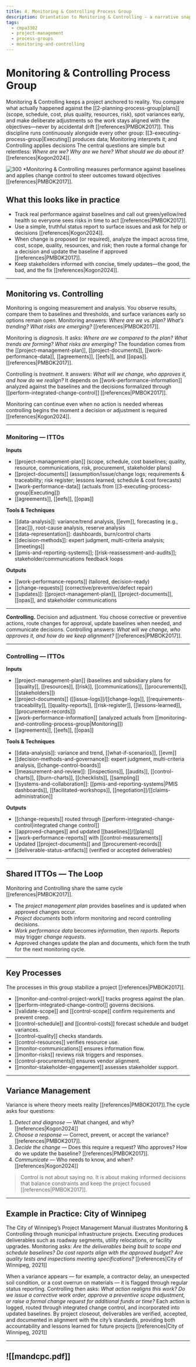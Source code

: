 ```yaml
---
title: 4. Monitoring & Controlling Process Group
description: Orientation to Monitoring & Controlling — a narrative snapshot of ITTOs, processes, and cycles, fully cited to PMI-aligned sources.
tags:
  - cmpa3302
  - project-management
  - process-groups
  - monitoring-and-controlling
---
```

# Monitoring & Controlling Process Group

Monitoring & Controlling keeps a project anchored to reality. You compare what actually happened against the [[2-planning-process-group|plans]] (scope, schedule, cost, plus quality, resources, risk), spot variances early, and make deliberate adjustments so the work stays aligned with the objectives—never by accidental drift [[references|PMBOK2017]]. This discipline runs continuously alongside every other group: [[3-executing-process-group|Executing]] produces data; Monitoring interprets it; and Controlling applies decisions The central questions are simple but relentless: *Where are we? Why are we here? What should we do about it?* [[references|Kogon2024]].

![300](https://jasytionline.github.io/r72-pmp-exam-prep-knowledge-base/assets/mandc1.jpg)
*Monitoring & Controlling measures performance against baselines and applies change control to steer outcomes toward objectives [[references|PMBOK2017]].
## What this looks like in practice

- Track real performance against baselines and call out green/yellow/red health so everyone sees risks in time to act [[references|PMBOK2017]].
- Use a simple, truthful status report to surface issues and ask for help or decisions [[references|Kogon2024]].
- When change is proposed (or required), analyze the impact across time, cost, scope, quality, resources, and risk; then route a formal change for a decision and update the baseline if approved [[references|PMBOK2017]].
- Keep stakeholders informed with concise, timely updates—the good, the bad, and the fix [[references|Kogon2024]].

---
## Monitoring vs. Controlling

Monitoring is ongoing measurement and analysis. You observe results, compare them to baselines and thresholds, and surface variances early so options remain open. Monitoring answers: *Where are we vs. plan? What’s trending? What risks are emerging?* [[references|PMBOK2017]].

Monitoring is *diagnosis*. It asks: *Where are we compared to the plan? What trends are forming? What risks are emerging?* The foundation comes from the [[project-management-plan]], [[project-documents]], [[work-performance-data]], [[agreements]], [[eefs]], and [[opas]]. [[references|PMBOK2017]].

Controlling is *treatment*. It answers: *What will we change, who approves it, and how do we realign?* It depends on [[work-performance-information]] analyzed against the baselines and the decisions formalized through [[perform-integrated-change-control]] [[references|PMBOK2017]].

Monitoring can continue even when no action is needed whereas controlling begins the moment a decision or adjustment is required [[references|Kogon2024]].  

---
### Monitoring — ITTOs

**Inputs**
- [[project-management-plan]] (scope, schedule, cost baselines; quality, resource, communications, risk, procurement, stakeholder plans)  
- [[project-documents]] (assumption/issue/change logs; requirements & traceability; risk register; lessons learned; schedule & cost forecasts)  
- [[work-performance-data]] (actuals from [[3-executing-process-group|Executing]])  
- [[agreements]], [[eefs]], [[opas]]  

**Tools & Techniques**
- [[data-analysis]]: variance/trend analysis, [[evm]], forecasting (e.g., [[eac]]), root-cause analysis, reserve analysis  
- [[data-representation]]: dashboards, burn/control charts  
- [[decision-methods]]: expert judgment, multi-criteria analysis; [[meetings]]  
- [[pmis-and-reporting-systems]]; [[risk-reassessment-and-audits]]; stakeholder/communications feedback loops  

**Outputs**
- [[work-performance-reports]] (tailored, decision-ready)  
- [[change-requests]] (corrective/preventive/defect repair)  
- [[updates]]: [[project-management-plan]], [[project-documents]], [[opas]], and stakeholder communications

---

**Controlling.** Decision and adjustment. You choose corrective or preventive actions, route changes for approval, update baselines when needed, and communicate decisions. Controlling answers: *What will we change, who approves it, and how do we keep alignment?* [[references|PMBOK2017]].

---
### Controlling — ITTOs

**Inputs**
- [[project-management-plan]] (baselines and subsidiary plans for [[quality]], [[resources]], [[risk]], [[communications]], [[procurements]], [[stakeholders]])  
- [[project-documents]] ([[issue-logs]]/[[change-logs]], [[requirements-traceability]], [[quality-reports]], [[risk-register]], [[lessons-learned]], [[procurement-records]])  
- [[work-performance-information]] (analyzed actuals from [[monitoring-and-controlling-process-group|Monitoring]])  
- [[agreements]], [[eefs]], [[opas]]  

**Tools & Techniques**
- [[data-analysis]]: variance and trend, [[what-if-scenarios]], [[evm]]  
- [[decision-methods-and-governance]]: expert judgment, multi-criteria analysis, [[change-control-boards]]  
- [[measurement-and-review]]: [[inspections]], [[audits]], [[control-charts]], [[burn-charts]], [[checklists]], [[sampling]]  
- [[systems-and-collaboration]]: [[pmis-and-reporting-systems|PMIS dashboards]], [[facilitated-workshops]], [[negotiation]]/[[claims-administration]]  

**Outputs**
- [[change-requests]] routed through [[perform-integrated-change-control|integrated change control]]  
- [[approved-changes]] and updated [[baselines]]/[[plans]]  
- [[work-performance-reports]] with [[control-measurements]]  
- Updated [[project-documents]] and [[procurement-records]]  
- [[deliverable-status-artifacts]] (verified or accepted deliverables)


---
## Shared ITTOs — The Loop

Monitoring and Controlling share the same cycle [[references|PMBOK2017]].

- The *project management plan* provides baselines and is updated when approved changes occur.  
- *Project documents* both inform monitoring and record controlling decisions.  
- *Work performance data* becomes *information*, then *reports*. Reports may trigger *change requests*.  
- Approved changes update the plan and documents, which form the truth for the next monitoring cycle.  

---
## Key Processes

The processes in this group stabilize a project [[references|PMBOK2017]].

- [[monitor-and-control-project-work]] tracks progress against the plan.  
- [[perform-integrated-change-control]] governs decisions.  
- [[validate-scope]] and [[control-scope]] confirm requirements and prevent creep.  
- [[control-schedule]] and [[control-costs]] forecast schedule and budget variances.  
- [[control-quality]] checks standards.  
- [[control-resources]] verifies resource use.  
- [[monitor-communications]] ensures information flow.  
- [[monitor-risks]] reviews risk triggers and responses.  
- [[control-procurements]] ensures vendor alignment.  
- [[monitor-stakeholder-engagement]] assesses stakeholder support.  

---
## Variance Management

Variance is where theory meets reality [[references|PMBOK2017]].The cycle asks four questions:  

1. *Detect and diagnose* — What changed, and why? [[references|Kogon2024]]  
2. *Choose a response* — Correct, prevent, or accept the variance? [[references|PMBOK2017]].  
3. *Decide the change* — Does this require a request? Who approves? How do we update the baseline? [[references|PMBOK2017]].
4. *Communicate* — Who needs to know, and when? [[references|Kogon2024]]  

> Control is not about saying *no*. It is about making informed decisions that balance constraints and keep the project focused [[references|PMBOK2017]].

---
## Example in Practice: City of Winnipeg

The City of Winnipeg’s Project Management Manual illustrates Monitoring & Controlling through municipal infrastructure projects. Executing produces deliverables such as roadway segments, utility relocations, or facility upgrades. Monitoring asks: *Are the deliverables being built to scope and schedule baselines? Do cost reports align with the approved budget? Are quality tests and inspections meeting specifications?* [[references|City of Winnipeg, 2021]]

When a variance appears — for example, a contractor delay, an unexpected soil condition, or a cost overrun on materials — it is flagged through regular status reporting. Controlling then asks: *What action realigns this work? Do we issue a corrective work order, approve a preventive scope adjustment, or raise a formal change request for additional funds or time?* Each action is logged, routed through integrated change control, and incorporated into updated baselines. By project closeout, deliverables are verified, accepted, and documented in alignment with the city’s standards, providing both accountability and lessons learned for future projects [[references|City of Winnipeg, 2021]]

---
![[mandcpc.pdf]]
---
